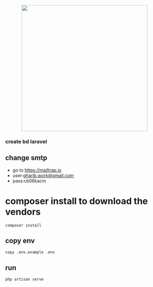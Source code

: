 <p align="center"><a href="https://laravel.com" target="_blank"><img src="https://raw.githubusercontent.com/laravel/art/master/logo-lockup/5%20SVG/2%20CMYK/1%20Full%20Color/laravel-logolockup-cmyk-red.svg" width="400"></a></p>

### create bd laravel
## change smtp 
*  go to https://mailtrap.io
* user:gharib.work@gmail.com
* pass:cb06kacm

# composer install to download the vendors
`composer install`
## copy env
`copy .env.example .env`
## run 
`php artisan serve`
